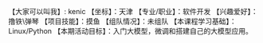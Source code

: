 【大家可以叫我】: kenic
【坐标】：天津
【专业/职业】：软件开发
【兴趣爱好】： 撸铁\弹琴
【项目技能】：摸鱼
【组队情况】：未组队
【本课程学习基础】：Linux/Python
【本期活动目标】：入门大模型，微调和搭建自己的大模型应用。
